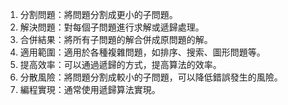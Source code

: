 

1. 分割問題：將問題分割成更小的子問題。
2. 解決問題：對每個子問題進行求解或遞歸處理。
3. 合併結果：將所有子問題的解合併成原問題的解。
4. 適用範圍：適用於各種複雜問題，如排序、搜索、圖形問題等。
5. 提高效率：可以通過遞歸的方式，提高算法的效率。
6. 分散風險：將問題分割成較小的子問題，可以降低錯誤發生的風險。
7. 編程實現：通常使用遞歸算法實現。